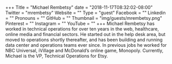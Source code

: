 +++
Title = "Michael Rembetsy"
date = "2018-11-17T08:32:02-08:00"
Twitter = "mrembetsy"
Website = ""
Type = "guest"
Facebook = ""
Linkedin = ""
Pronouns = ""
GitHub = ""
Thumbnail = "img/guests/mrembetsy.png"
Pinterest = ""
Instagram = ""
YouTube = ""
+++
Michael Rembetsy has worked in technical operations for over ten years in the web, healthcare, online media and financial sectors. He started out in the help desk area, but moved to operations shortly thereafter, and has been building and running data center and operations teams ever since. In previous jobs he worked for NBC Universal, iVillage and McDonald’s online game, Monopoly. Currently, Michael is the VP, Technical Operations for Etsy.
